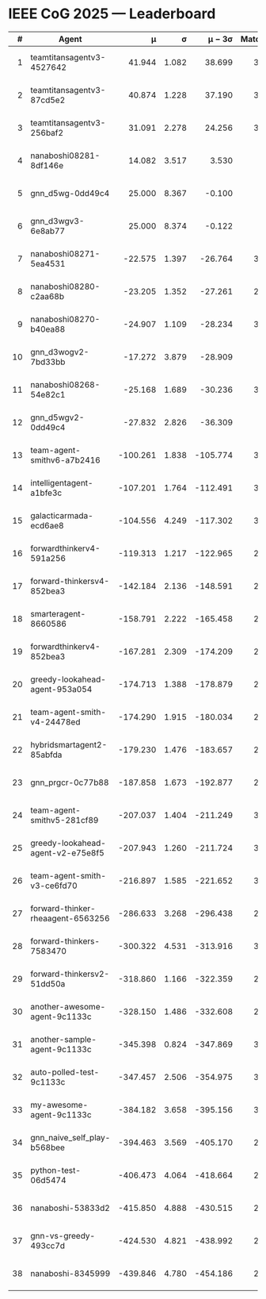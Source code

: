 # IEEE CoG 2025 — Leaderboard

| # | Agent | μ | σ | μ − 3σ | Matches | Updated |
|---:|---|---:|---:|---:|---:|---|
| 1 | teamtitansagentv3-4527642 | 41.944 | 1.082 | 38.699 | 3300 | 2025-08-29 10:28 |
| 2 | teamtitansagentv3-87cd5e2 | 40.874 | 1.228 | 37.190 | 3020 | 2025-08-29 10:28 |
| 3 | teamtitansagentv3-256baf2 | 31.091 | 2.278 | 24.256 | 3240 | 2025-08-29 10:28 |
| 4 | nanaboshi08281-8df146e | 14.082 | 3.517 | 3.530 | 70 | 2025-08-29 10:28 |
| 5 | gnn_d5wg-0dd49c4 | 25.000 | 8.367 | -0.100 | 80 | 2025-08-29 10:28 |
| 6 | gnn_d3wgv3-6e8ab77 | 25.000 | 8.374 | -0.122 | 98 | 2025-08-29 10:28 |
| 7 | nanaboshi08271-5ea4531 | -22.575 | 1.397 | -26.764 | 3620 | 2025-08-29 10:28 |
| 8 | nanaboshi08280-c2aa68b | -23.205 | 1.352 | -27.261 | 2860 | 2025-08-29 10:28 |
| 9 | nanaboshi08270-b40ea88 | -24.907 | 1.109 | -28.234 | 3400 | 2025-08-29 10:28 |
| 10 | gnn_d3wogv2-7bd33bb | -17.272 | 3.879 | -28.909 | 108 | 2025-08-29 10:28 |
| 11 | nanaboshi08268-54e82c1 | -25.168 | 1.689 | -30.236 | 3200 | 2025-08-29 10:28 |
| 12 | gnn_d5wgv2-0dd49c4 | -27.832 | 2.826 | -36.309 | 100 | 2025-08-29 10:28 |
| 13 | team-agent-smithv6-a7b2416 | -100.261 | 1.838 | -105.774 | 3500 | 2025-08-29 10:28 |
| 14 | intelligentagent-a1bfe3c | -107.201 | 1.764 | -112.491 | 3114 | 2025-08-29 10:28 |
| 15 | galacticarmada-ecd6ae8 | -104.556 | 4.249 | -117.302 | 3180 | 2025-08-29 10:28 |
| 16 | forwardthinkerv4-591a256 | -119.313 | 1.217 | -122.965 | 2835 | 2025-08-29 10:28 |
| 17 | forward-thinkersv4-852bea3 | -142.184 | 2.136 | -148.591 | 2579 | 2025-08-29 10:28 |
| 18 | smarteragent-8660586 | -158.791 | 2.222 | -165.458 | 2585 | 2025-08-29 10:28 |
| 19 | forwardthinkerv4-852bea3 | -167.281 | 2.309 | -174.209 | 2378 | 2025-08-29 10:28 |
| 20 | greedy-lookahead-agent-953a054 | -174.713 | 1.388 | -178.879 | 2894 | 2025-08-29 10:28 |
| 21 | team-agent-smith-v4-24478ed | -174.290 | 1.915 | -180.034 | 2978 | 2025-08-29 10:28 |
| 22 | hybridsmartagent2-85abfda | -179.230 | 1.476 | -183.657 | 2939 | 2025-08-29 10:28 |
| 23 | gnn_prgcr-0c77b88 | -187.858 | 1.673 | -192.877 | 2990 | 2025-08-29 10:28 |
| 24 | team-agent-smithv5-281cf89 | -207.037 | 1.404 | -211.249 | 3120 | 2025-08-29 10:28 |
| 25 | greedy-lookahead-agent-v2-e75e8f5 | -207.943 | 1.260 | -211.724 | 3066 | 2025-08-29 10:28 |
| 26 | team-agent-smith-v3-ce6fd70 | -216.897 | 1.585 | -221.652 | 3638 | 2025-08-29 10:28 |
| 27 | forward-thinker-rheaagent-6563256 | -286.633 | 3.268 | -296.438 | 2902 | 2025-08-29 10:28 |
| 28 | forward-thinkers-7583470 | -300.322 | 4.531 | -313.916 | 3200 | 2025-08-29 10:28 |
| 29 | forward-thinkersv2-51dd50a | -318.860 | 1.166 | -322.359 | 2902 | 2025-08-29 10:28 |
| 30 | another-awesome-agent-9c1133c | -328.150 | 1.486 | -332.608 | 2900 | 2025-08-29 10:28 |
| 31 | another-sample-agent-9c1133c | -345.398 | 0.824 | -347.869 | 3340 | 2025-08-29 10:28 |
| 32 | auto-polled-test-9c1133c | -347.457 | 2.506 | -354.975 | 3340 | 2025-08-29 10:28 |
| 33 | my-awesome-agent-9c1133c | -384.182 | 3.658 | -395.156 | 3300 | 2025-08-29 10:28 |
| 34 | gnn_naive_self_play-b568bee | -394.463 | 3.569 | -405.170 | 2660 | 2025-08-29 10:28 |
| 35 | python-test-06d5474 | -406.473 | 4.064 | -418.664 | 2950 | 2025-08-29 10:28 |
| 36 | nanaboshi-53833d2 | -415.850 | 4.888 | -430.515 | 2500 | 2025-08-29 10:28 |
| 37 | gnn-vs-greedy-493cc7d | -424.530 | 4.821 | -438.992 | 2280 | 2025-08-29 10:28 |
| 38 | nanaboshi-8345999 | -439.846 | 4.780 | -454.186 | 2620 | 2025-08-29 10:28 |
